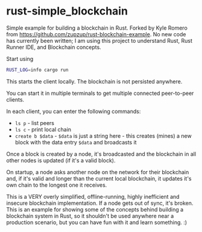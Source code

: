 # rust-simple_blockchain

Simple example for building a blockchain in Rust. Forked by Kyle Romero from https://github.com/zupzup/rust-blockchain-example. No new code has currently been written; I am using this project to understand Rust, Rust Runner IDE, and Blockchain concepts.

Start using

```bash
RUST_LOG=info cargo run
```

This starts the client locally. The blockchain is not persisted anywhere.

You can start it in multiple terminals to get multiple connected peer-to-peer clients.

In each client, you can enter the following commands:

* `ls p` - list peers
* `ls c` - print local chain
* `create b $data` - `$data` is just a string here - this creates (mines) a new block with the data entry `$data` and broadcasts it

Once a block is created by a node, it's broadcasted and the blockchain in all other nodes is updated (if it's a valid block).

On startup, a node asks another node on the network for their blockchain and, if it's valid and longer than the current local blockchain, it updates it's own chain to the longest one it receives.


This is a VERY overly simplified, offline-running, highly inefficient and insecure blockchain implementation. If a node gets out of sync, it's broken. This is an example for showing some of the concepts behind building a blockchain system in Rust, so it shouldn't be used anywhere near a production scenario, but you can have fun with it and learn something. :)
